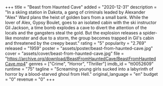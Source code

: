 +++
title = "Beast from Haunted Cave"
added = "2020-12-31"
description = "In a skiing station in Dakota, a gang of criminals leaded by Alexander \"Alex\" Ward plans the heist of golden bars from a small bank. While the lover of Alex, Gypsy Boulet, goes to an isolated cabin with the ski instructor Gil Jackson, a time bomb explodes a cave to divert the attention of the locals and the gangsters steal the gold. But the explosion releases a spider-like monster and due to a storm, the group becomes trapped in Gil's cabin and threatened by the creepy beast."
rating = "5"
popularity = "2.769"
released = "1959"
poster = "assets/poster/beast-from-haunted-cave.jpg"
cover = "assets/cover/beast-from-haunted-cave.jpg"
file = "https://archive.org/download/BeastFromHauntedCave/BeastFromHauntedCave.mp4"
genres = ["Crime", "Horror", "Thriller"]
imdb_id = "tt0052609"
runtime = "75"
tagline = "Screaming young girls sucked into a labyrinth of horror by a blood-starved ghoul from Hell."
original_language = "en"
budget = "0"
revenue = "0"
+++